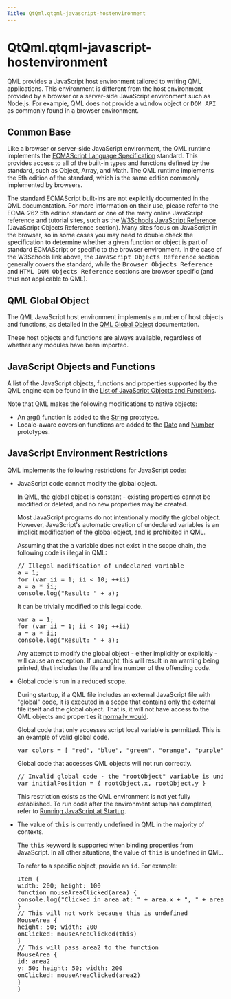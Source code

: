 ```yaml
---
Title: QtQml.qtqml-javascript-hostenvironment
---
```


# QtQml.qtqml-javascript-hostenvironment

<span class="subtitle"></span>
<!-- $$$qtqml-javascript-hostenvironment.html-description -->
<p>QML provides a JavaScript host environment tailored to writing QML applications. This environment is different from the host environment provided by a browser or a server-side JavaScript environment such as Node.js. For example, QML does not provide a <tt>window</tt> object or <tt>DOM API</tt> as commonly found in a browser environment.</p>
<h2>Common Base</h2>
<p>Like a browser or server-side JavaScript environment, the QML runtime implements the <a href="http://www.ecma-international.org/publications/standards/Ecma-262.htm">ECMAScript Language Specification</a> standard. This provides access to all of the built-in types and functions defined by the standard, such as Object, Array, and Math. The QML runtime implements the 5th edition of the standard, which is the same edition commonly implemented by browsers.</p>
<p>The standard ECMAScript built-ins are not explicitly documented in the QML documentation. For more information on their use, please refer to the ECMA-262 5th edition standard or one of the many online JavaScript reference and tutorial sites, such as the <a href="http://www.w3schools.com/jsref/default.asp">W3Schools JavaScript Reference</a> (JavaScript Objects Reference section). Many sites focus on JavaScript in the browser, so in some cases you may need to double check the specification to determine whether a given function or object is part of standard ECMAScript or specific to the browser environment. In the case of the W3Schools link above, the <tt>JavaScript Objects Reference</tt> section generally covers the standard, while the <tt>Browser Objects Reference</tt> and <tt>HTML DOM Objects Reference</tt> sections are browser specific (and thus not applicable to QML).</p>
<h2>QML Global Object</h2>
<p>The QML JavaScript host environment implements a number of host objects and functions, as detailed in the <a href="QtQml.qtqml-javascript-qmlglobalobject.md">QML Global Object</a> documentation.</p>
<p>These host objects and functions are always available, regardless of whether any modules have been imported.</p>
<h2>JavaScript Objects and Functions</h2>
<p>A list of the JavaScript objects, functions and properties supported by the QML engine can be found in the <a href="QtQml.qtqml-javascript-functionlist.md">List of JavaScript Objects and Functions</a>.</p>
<p>Note that QML makes the following modifications to native objects:</p>
<ul>
<li>An <a href="QtQml.String.md#arg-method">arg()</a> function is added to the <a href="QtQml.String.md">String</a> prototype.</li>
<li>Locale-aware coversion functions are added to the <a href="QtQml.Date.md">Date</a> and <a href="QtQml.Number.md">Number</a> prototypes.</li>
</ul>
<h2>JavaScript Environment Restrictions</h2>
<p>QML implements the following restrictions for JavaScript code:</p>
<ul>
<li>JavaScript code cannot modify the global object.<p>In QML, the global object is constant - existing properties cannot be modified or deleted, and no new properties may be created.</p>
<p>Most JavaScript programs do not intentionally modify the global object. However, JavaScript's automatic creation of undeclared variables is an implicit modification of the global object, and is prohibited in QML.</p>
<p>Assuming that the <tt>a</tt> variable does not exist in the scope chain, the following code is illegal in QML:</p>
<pre class="cpp"><span class="comment">// Illegal modification of undeclared variable</span>
a <span class="operator">=</span> <span class="number">1</span>;
<span class="keyword">for</span> (var ii <span class="operator">=</span> <span class="number">1</span>; ii <span class="operator">&lt;</span> <span class="number">10</span>; <span class="operator">+</span><span class="operator">+</span>ii)
a <span class="operator">=</span> a <span class="operator">*</span> ii;
console<span class="operator">.</span>log(<span class="string">&quot;Result: &quot;</span> <span class="operator">+</span> a);</pre>
<p>It can be trivially modified to this legal code.</p>
<pre class="cpp">var a <span class="operator">=</span> <span class="number">1</span>;
<span class="keyword">for</span> (var ii <span class="operator">=</span> <span class="number">1</span>; ii <span class="operator">&lt;</span> <span class="number">10</span>; <span class="operator">+</span><span class="operator">+</span>ii)
a <span class="operator">=</span> a <span class="operator">*</span> ii;
console<span class="operator">.</span>log(<span class="string">&quot;Result: &quot;</span> <span class="operator">+</span> a);</pre>
<p>Any attempt to modify the global object - either implicitly or explicitly - will cause an exception. If uncaught, this will result in an warning being printed, that includes the file and line number of the offending code.</p>
</li>
<li>Global code is run in a reduced scope.<p>During startup, if a QML file includes an external JavaScript file with &quot;global&quot; code, it is executed in a scope that contains only the external file itself and the global object. That is, it will not have access to the QML objects and properties it <a href="QtQml.qtqml-documents-scope.md">normally would</a>.</p>
<p>Global code that only accesses script local variable is permitted. This is an example of valid global code.</p>
<pre class="cpp">var colors <span class="operator">=</span> <span class="operator">[</span> <span class="string">&quot;red&quot;</span><span class="operator">,</span> <span class="string">&quot;blue&quot;</span><span class="operator">,</span> <span class="string">&quot;green&quot;</span><span class="operator">,</span> <span class="string">&quot;orange&quot;</span><span class="operator">,</span> <span class="string">&quot;purple&quot;</span> <span class="operator">]</span>;</pre>
<p>Global code that accesses QML objects will not run correctly.</p>
<pre class="cpp"><span class="comment">// Invalid global code - the &quot;rootObject&quot; variable is undefined</span>
var initialPosition <span class="operator">=</span> { rootObject<span class="operator">.</span>x<span class="operator">,</span> rootObject<span class="operator">.</span>y }</pre>
<p>This restriction exists as the QML environment is not yet fully established. To run code after the environment setup has completed, refer to <a href="QtQml.qtqml-javascript-expressions.md#running-javascript-at-startup">Running JavaScript at Startup</a>.</p>
</li>
<li>The value of <tt>this</tt> is currently undefined in QML in the majority of contexts.<p>The <tt>this</tt> keyword is supported when binding properties from JavaScript. In all other situations, the value of <tt>this</tt> is undefined in QML.</p>
<p>To refer to a specific object, provide an <tt>id</tt>. For example:</p>
<pre class="qml"><span class="type">Item</span> {
<span class="name">width</span>: <span class="number">200</span>; <span class="name">height</span>: <span class="number">100</span>
<span class="keyword">function</span> <span class="name">mouseAreaClicked</span>(<span class="name">area</span>) {
<span class="name">console</span>.<span class="name">log</span>(<span class="string">&quot;Clicked in area at: &quot;</span> <span class="operator">+</span> <span class="name">area</span>.<span class="name">x</span> <span class="operator">+</span> <span class="string">&quot;, &quot;</span> <span class="operator">+</span> <span class="name">area</span>.<span class="name">y</span>);
}
<span class="comment">// This will not work because this is undefined</span>
<span class="type">MouseArea</span> {
<span class="name">height</span>: <span class="number">50</span>; <span class="name">width</span>: <span class="number">200</span>
<span class="name">onClicked</span>: <span class="name">mouseAreaClicked</span>(this)
}
<span class="comment">// This will pass area2 to the function</span>
<span class="type">MouseArea</span> {
<span class="name">id</span>: <span class="name">area2</span>
<span class="name">y</span>: <span class="number">50</span>; <span class="name">height</span>: <span class="number">50</span>; <span class="name">width</span>: <span class="number">200</span>
<span class="name">onClicked</span>: <span class="name">mouseAreaClicked</span>(<span class="name">area2</span>)
}
}</pre>
</li>
</ul>
<!-- @@@qtqml-javascript-hostenvironment.html -->
